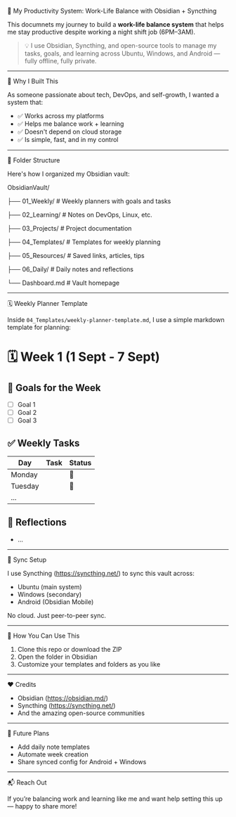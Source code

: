 🧠 My Productivity System: Work-Life Balance with Obsidian + Syncthing

This documnets my journey to build a **work-life balance system** that helps me stay productive despite working a night shift job (6PM–3AM).

> 💡 I use Obsidian, Syncthing, and open-source tools to manage my tasks, goals, and learning across Ubuntu, Windows, and Android — fully offline, fully private.

---

🔧 Why I Built This

As someone passionate about tech, DevOps, and self-growth, I wanted a system that:

- ✅ Works across my platforms
- ✅ Helps me balance work + learning
- ✅ Doesn't depend on cloud storage
- ✅ Is simple, fast, and in my control

---

📂 Folder Structure

Here's how I organized my Obsidian vault:


ObsidianVault/

├── 01_Weekly/          # Weekly planners with goals and tasks

├── 02_Learning/        # Notes on DevOps, Linux, etc.

├── 03_Projects/        # Project documentation

├── 04_Templates/       # Templates for weekly planning

├── 05_Resources/       # Saved links, articles, tips

├── 06_Daily/           # Daily notes and reflections

└── Dashboard.md        # Vault homepage


---

🗓️ Weekly Planner Template

Inside `04_Templates/weekly-planner-template.md`, I use a simple markdown template for planning:

# 🗓️ Week 1 (1 Sept - 7 Sept)

## 🎯 Goals for the Week
- [ ] Goal 1
- [ ] Goal 2
- [ ] Goal 3

## ✅ Weekly Tasks

| Day       | Task               | Status |
|-----------|--------------------|--------|
| Monday    |                    | 🔲     |
| Tuesday   |                    | 🔲     |
| ...       |                    |        |

## 🧠 Reflections
- ...

---

🔁 Sync Setup

I use Syncthing (https://syncthing.net/) to sync this vault across:

- Ubuntu (main system)
- Windows (secondary)
- Android (Obsidian Mobile)

No cloud. Just peer-to-peer sync.

---

🚀 How You Can Use This

1. Clone this repo or download the ZIP
2. Open the folder in Obsidian
3. Customize your templates and folders as you like

---

❤️ Credits

- Obsidian (https://obsidian.md/)
- Syncthing (https://syncthing.net/)
- And the amazing open-source communities

---

🧩 Future Plans

- Add daily note templates
- Automate week creation
- Share synced config for Android + Windows

---

📬 Reach Out

If you’re balancing work and learning like me and want help setting this up — happy to share more!
